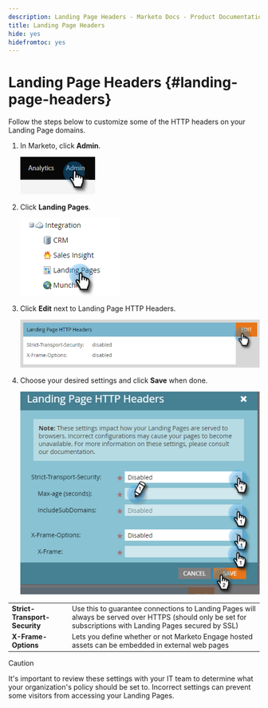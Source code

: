 ```yaml
---
description: Landing Page Headers - Marketo Docs - Product Documentation
title: Landing Page Headers
hide: yes
hidefromtoc: yes
---
```

# Landing Page Headers {#landing-page-headers}

Follow the steps below to customize some of the HTTP headers on your Landing Page domains.

1. In Marketo, click **Admin**.

   ![](assets/landing-page-headers-1.png)

1. Click **Landing Pages**.

   ![](assets/landing-page-headers-2.png)

1. Click **Edit** next to Landing Page HTTP Headers.

   ![](assets/landing-page-headers-3.png)

1. Choose your desired settings and click **Save** when done.

   ![](assets/landing-page-headers-4.png)

<table>
 <tr>
  <td><strong>Strict-Transport-Security</strong></td>
  <td>Use this to guarantee connections to Landing Pages will always be served over HTTPS (should only be set for subscriptions with Landing Pages secured by SSL)</td>
 </tr>
 <tr>
  <td><strong>X-Frame-Options</strong></td>
  <td>Lets you define whether or not Marketo Engage hosted assets can be embedded in external web pages</td>
 </tr>
</table>

>[!CAUTION]
>
>It's important to review these settings with your IT team to determine what your organization's policy should be set to. Incorrect settings can prevent some visitors from accessing your Landing Pages.
